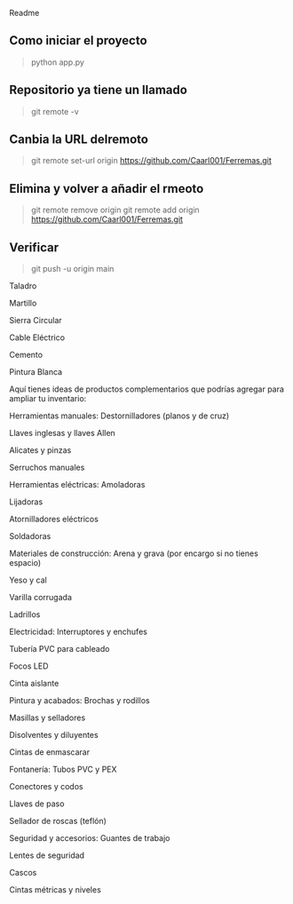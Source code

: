 Readme
## Como iniciar el proyecto 
>python app.py
## Repositorio ya tiene un llamado 
>git remote -v
## Canbia la URL delremoto 
>git remote set-url origin https://github.com/Caarl001/Ferremas.git
## Elimina y volver a añadir el rmeoto 
>git remote remove origin
>git remote add origin https://github.com/Caarl001/Ferremas.git
## Verificar 
>git push -u origin main

Taladro

Martillo

Sierra Circular

Cable Eléctrico

Cemento

Pintura Blanca

Aquí tienes ideas de productos complementarios que podrías agregar para ampliar tu inventario:

Herramientas manuales:
Destornilladores (planos y de cruz)

Llaves inglesas y llaves Allen

Alicates y pinzas

Serruchos manuales

Herramientas eléctricas:
Amoladoras

Lijadoras

Atornilladores eléctricos

Soldadoras

Materiales de construcción:
Arena y grava (por encargo si no tienes espacio)

Yeso y cal

Varilla corrugada

Ladrillos

Electricidad:
Interruptores y enchufes

Tubería PVC para cableado

Focos LED

Cinta aislante

Pintura y acabados:
Brochas y rodillos

Masillas y selladores

Disolventes y diluyentes

Cintas de enmascarar

Fontanería:
Tubos PVC y PEX

Conectores y codos

Llaves de paso

Sellador de roscas (teflón)

Seguridad y accesorios:
Guantes de trabajo

Lentes de seguridad

Cascos

Cintas métricas y niveles